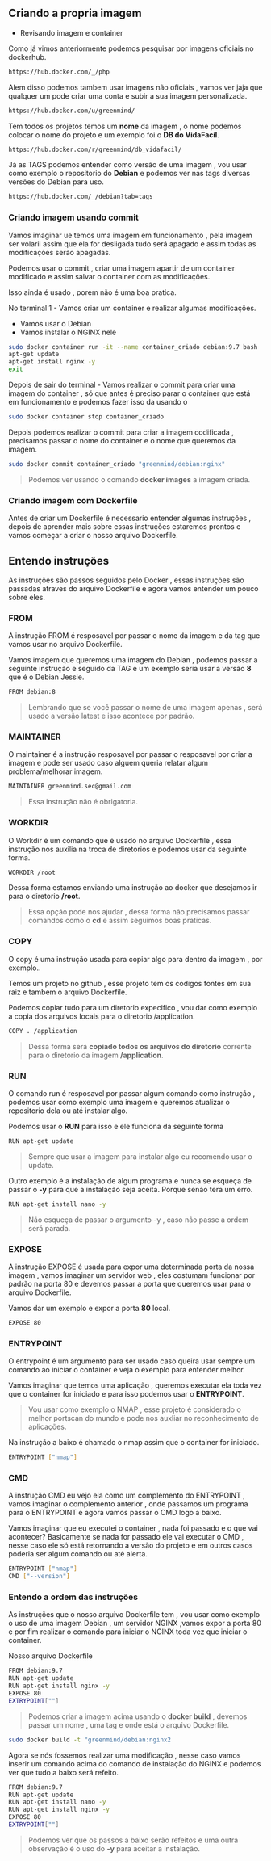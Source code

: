 ## Criando a propria imagem
- Revisando imagem e container

Como já vimos anteriormente podemos pesquisar por imagens oficiais no dockerhub.
```sh
https://hub.docker.com/_/php
```

Alem disso podemos tambem usar imagens não oficiais , vamos ver jaja que qualquer um pode criar uma conta e subir a sua imagem personalizada.
```sh
https://hub.docker.com/u/greenmind/
```

Tem todos os projetos temos um **nome** da imagem , o nome podemos colocar o nome do projeto e um exemplo foi o **DB do VidaFacil**.
```sh
https://hub.docker.com/r/greenmind/db_vidafacil/
```

Já as TAGS podemos entender como versão de uma imagem , vou usar como exemplo o repositorio do **Debian** e podemos ver nas tags diversas versões do Debian para uso.
```sh
https://hub.docker.com/_/debian?tab=tags
```

### Criando imagem usando commit
Vamos imaginar ue temos uma imagem em funcionamento , pela imagem ser volaril assim que ela for desligada tudo será apagado e assim todas as modificações serão apagadas.

Podemos usar o commit , criar uma imagem apartir de um container modificado e assim salvar o container com as modificações.

Isso ainda é usado , porem não é uma boa pratica.

No terminal 1 - Vamos criar um container e realizar algumas modificações.
- Vamos usar o Debian
- Vamos instalar o NGINX nele

```sh
sudo docker container run -it --name container_criado debian:9.7 bash
apt-get update
apt-get install nginx -y
exit
```

Depois de sair do terminal - Vamos realizar o commit para criar uma imagem do container , só que antes é preciso parar o container que está em funcionamento e podemos fazer isso da usando o
```sh
sudo docker container stop container_criado 
```

Depois podemos realizar o commit para criar a imagem codificada , precisamos passar o nome do container e o nome que queremos da imagem.
```sh
sudo docker commit container_criado "greenmind/debian:nginx" 
```

> Podemos ver usando o comando **docker images** a imagem criada.

### Criando imagem com Dockerfile
Antes de criar um Dockerfile é necessario entender algumas instruções , depois de aprender mais sobre essas instruções estaremos prontos e vamos começar a criar o nosso arquivo Dockerfile.

## Entendo instruções
As instruções são passos seguidos pelo Docker , essas instruções são passadas atraves do arquivo Dockerfile e agora vamos entender um pouco sobre eles.

### FROM
A instrução FROM é resposavel por passar o nome da imagem e da tag que vamos usar no arquivo Dockerfile.

Vamos imagem que queremos uma imagem do Debian , podemos passar a seguinte instrução e seguido da TAG e um exemplo seria usar a versão **8** que é o Debian Jessie.
```sh
FROM debian:8
```

> Lembrando que se você passar o nome de uma imagem apenas , será usado a versão latest e isso acontece por padrão.


### MAINTAINER
O maintainer é a instrução resposavel por passar o resposavel por criar a imagem e pode ser usado caso alguem queria relatar algum problema/melhorar imagem.

```sh
MAINTAINER greenmind.sec@gmail.com
```

> Essa instrução não é obrigatoria.

### WORKDIR
O Workdir é um comando que é usado no arquivo Dockerfile , essa instrução nos auxilia na troca de diretorios e podemos usar da seguinte forma.

```sh
WORKDIR /root
```

Dessa forma estamos enviando uma instrução ao docker que desejamos ir para o diretorio **/root**.

> Essa opção pode nos ajudar , dessa forma não precisamos passar comandos como o **cd** e assim seguimos boas praticas.

### COPY
O copy é uma instrução usada para copiar algo para dentro da imagem , por exemplo..

Temos um projeto no github , esse projeto tem os codigos fontes em sua raiz e tambem o arquivo Dockerfile.

Podemos copiar tudo para um diretorio expecifico , vou dar como exemplo a copia dos arquivos locais para o diretorio /application.

```sh
COPY . /application
```

> Dessa forma será **copiado todos os arquivos do diretorio** corrente para o diretorio da imagem **/application**.


### RUN
O comando run é resposavel por passar algum comando como instrução , podemos usar como exemplo uma imagem e queremos atualizar o repositorio dela ou até instalar algo.

Podemos usar o **RUN** para isso e ele funciona da seguinte forma
```sh
RUN apt-get update
```

> Sempre que usar a imagem para instalar algo eu recomendo usar o update.

Outro exemplo é a instalação de algum programa e nunca se esqueça de passar o **-y** para que a instalação seja aceita. 
Porque senão tera um erro.
```sh
RUN apt-get install nano -y
```

> Não esqueça de passar o argumento -y , caso não passe a ordem será parada.


### EXPOSE
A instrução EXPOSE é usada para expor uma determinada porta da nossa imagem , vamos imaginar um servidor web , eles costumam funcionar por padrão na porta 80 e devemos passar a porta que queremos usar para o arquivo Dockerfile.

Vamos dar um exemplo e expor a porta **80** local.
```sh
EXPOSE 80
```

### ENTRYPOINT
O entrypoint é um argumento para ser usado caso queira usar sempre um comando ao iniciar o container e veja o exemplo para entender melhor.

Vamos imaginar que temos uma aplicação , queremos executar ela toda vez que o container for iniciado e para isso podemos usar o **ENTRYPOINT**.

> Vou usar como exemplo o NMAP , esse projeto é considerado o melhor portscan do mundo e pode nos auxliar no reconhecimento de aplicações.

Na instrução a baixo é chamado o nmap assim que o container for iniciado.
```sh
ENTRYPOINT ["nmap"]
```

### CMD
A instrução CMD eu vejo ela como um complemento do ENTRYPOINT , vamos imaginar o complemento anterior , onde passamos um programa para o ENTRYPOINT e agora vamos passar o CMD logo a baixo.

Vamos imaginar que eu executei o container , nada foi passado e o que vai acontecer?
Basicamente se nada for passado ele vai executar o CMD , nesse caso ele só está retornando a versão do projeto e em outros casos poderia ser algum comando ou até alerta.

```sh
ENTRYPOINT ["nmap"]
CMD ["--version"]
```

### Entendo a ordem das instruções
As instruções que o nosso arquivo Dockerfile tem , vou usar como exemplo o uso de uma imagem Debian , um servidor NGINX ,vamos expor a porta 80 e por fim realizar o comando para iniciar o NGINX toda vez que iniciar o container.

Nosso arquivo Dockerfile
```sh
FROM debian:9.7
RUN apt-get update
RUN apt-get install nginx -y
EXPOSE 80
EXTRYPOINT[""]
```
> Podemos criar a imagem acima usando o **docker build** , devemos passar um nome , uma tag e onde está o arquivo Dockerfile.
```sh
sudo docker build -t "greenmind/debian:nginx2
```

Agora se nós fossemos realizar uma modificação , nesse caso vamos inserir um comando acima do comando de instalação do NGINX e podemos ver que tudo a baixo será refeito.
```sh
FROM debian:9.7
RUN apt-get update
RUN apt-get install nano -y
RUN apt-get install nginx -y
EXPOSE 80
EXTRYPOINT[""]
```

> Podemos ver que os passos a baixo serão refeitos e uma outra observação é o uso do **-y** para aceitar a instalação.